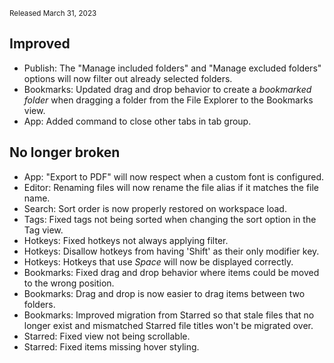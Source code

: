 <small>Released March 31, 2023</small>

## Improved

- Publish: The "Manage included folders" and "Manage excluded folders" options will now filter out already selected folders.
- Bookmarks: Updated drag and drop behavior to create a _bookmarked folder_ when dragging a folder from the File Explorer to the Bookmarks view.
- App: Added command to close other tabs in tab group.

## No longer broken

- App: "Export to PDF" will now respect when a custom font is configured.
- Editor: Renaming files will now rename the file alias if it matches the file name.
- Search: Sort order is now properly restored on workspace load.
- Tags: Fixed tags not being sorted when changing the sort option in the Tag view.
- Hotkeys: Fixed hotkeys not always applying filter.
- Hotkeys: Disallow hotkeys from having 'Shift' as their only modifier key.
- Hotkeys: Hotkeys that use _Space_ will now be displayed correctly.
- Bookmarks: Fixed drag and drop behavior where items could be moved to the wrong position.
- Bookmarks: Drag and drop is now easier to drag items between two folders.
- Bookmarks: Improved migration from Starred so that stale files that no longer exist and mismatched Starred file titles won't be migrated over.
- Starred: Fixed view not being scrollable.
- Starred: Fixed items missing hover styling.
